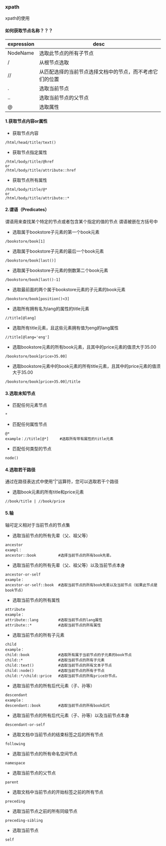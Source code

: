 ### xpath
xpath的使用

#### 如何获取节点名称？？？

| expression    | desc														|
| ------------- | -----------------------------------------------			|
| NodeName      | 选取此节点的所有子节点									|
| /             | 从根节点选取												|
| //            | 从匹配选择的当前节点选择文档中的节点，而不考虑它们的位置	|
| .             | 选取当前节点												|
| ..            | 选取当前节点的父节点										|
| @             | 选取属性													|

#### 1.获取节点内容or属性

- 获取节点内容
```
/html/head/title/text()
```

- 获取节点指定属性
```
/html/body/title/@href
or
/html/body/title/attribute::href
```

- 获取节点所有属性
```
/html/body/title/@*
or
/html/body/title/attribute::*
```

#### 2.谓语（Predicates）
谓语用来查找某个特定的节点或者包含某个指定的值的节点
谓语被嵌在方括号中

- 选取属于bookstore子元素的第一个book元素
```
/bookstore/book[1]
```

- 选取属于bookstore子元素的最后一个book元素
```
/bookstore/book[last()]
```

- 选取属于bookstore子元素的倒数第二个book元素
```
/bookstore/book[last()-1]
```

- 选取最前面的两个属于bookstore元素的子元素的book元素
```
/bookstore/book[position()<3]
```

- 选取所有拥有名为lang的属性的title元素
```
//title[@lang]
```

- 选取所有title元素，且这些元素拥有值为eng的lang属性
```
//title[@lang='eng']
```

- 选取bookstore元素的所有book元素，且其中的price元素的值须大于35.00
```
/bookstore/book[price>35.00]
```

- 选取bookstore元素中的book元素的所有title元素，且其中的price元素的值须大于35.00
```
/bookstore/book[price>35.00]/title
```

#### 3.选取未知节点

- 匹配任何元素节点
```
*
```
- 匹配任何属性节点
```
@*
example：//title[@*]     #选取所有带有属性的title元素
```

- 匹配任何类型的节点
```
node()
```

#### 4.选取若干路径
通过在路径表达式中使用“|”运算符，您可以选取若干个路径

- 选取book元素的所有title和price元素
```
//book/title | //book/price
```

#### 5.轴
轴可定义相对于当前节点的节点集

- 选取当前节点的所有先辈（父、祖父等）
```
ancestor
exampl：
ancestor::book	        #选择当前节点的所有book先辈。
```

- 选取当前节点的所有先辈（父、祖父等）以及当前节点本身
```
ancestor-or-self
example：
ancestor-or-self::book  #选取当前节点的所有book先辈以及当前节点（如果此节点是book节点）
```

- 选取当前节点的所有属性
```
attribute
example：
attribute::lang	        #选取当前节点的lang属性
attribute::*	        #选取当前节点的所有属性
```

- 选取当前节点的所有子元素
```
child
example：
child::book	            #选取所有属于当前节点的子元素的book节点
child::*	            #选取当前节点的所有子元素
child::text()	        #选取当前节点的所有文本子节点
child::node()	        #选取当前节点的所有子节点
child::*/child::price	#选取当前节点的所有price孙节点。
```

- 选取当前节点的所有后代元素（子、孙等）
```
descendant
example：
descendant::book	    #选取当前节点的所有book后代
```

- 选取当前节点的所有后代元素（子、孙等）以及当前节点本身
```
descendant-or-self
```

- 选取文档中当前节点的结束标签之后的所有节点
```
following
```

- 选取当前节点的所有命名空间节点
```
namespace
```

- 选取当前节点的父节点
```
parent
```

- 选取文档中当前节点的开始标签之前的所有节点
```
preceding
```

- 选取当前节点之前的所有同级节点
```
preceding-sibling
```

- 选取当前节点
```
self
```

